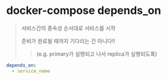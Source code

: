 # docker-compose depends_on

> 서비스간의 종속성 순서대로 서비스를 시작
>
> 준비가 완료될 때까지 기다리는 건 아니다!!
>
> > (e.g. primary가 실행되고 나서 replica가 실행되도록)

```yaml
depends_on:
  - service_name
```
